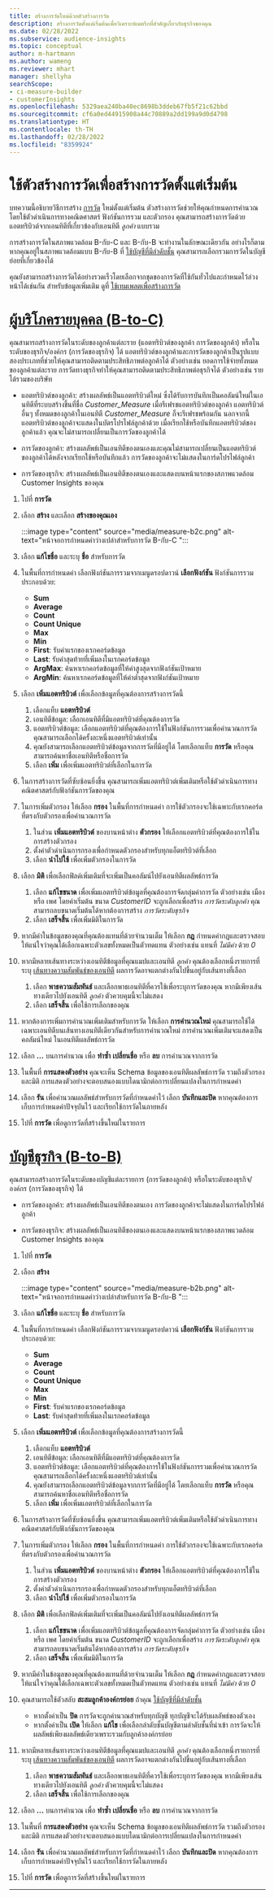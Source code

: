 ```yaml
---
title: สร้างการวัดใหม่ด้วยตัวสร้างการวัด
description: สร้างการวัดตั้งแต่เริ่มต้นเพื่อวิเคราะห์เมตริกที่สำคัญเกี่ยวกับธุรกิจของคุณ
ms.date: 02/28/2022
ms.subservice: audience-insights
ms.topic: conceptual
author: m-hartmann
ms.author: wameng
ms.reviewer: mhart
manager: shellyha
searchScope:
- ci-measure-builder
- customerInsights
ms.openlocfilehash: 5329aea240ba40ec8698b3ddeb67fb5f21c62bbd
ms.sourcegitcommit: cf6a0ed44915908a44c70889a2dd199a9d0d4798
ms.translationtype: HT
ms.contentlocale: th-TH
ms.lasthandoff: 02/28/2022
ms.locfileid: "8359924"
---
```

# <a name="use-measure-builder-to-create-measures-from-scratch"></a>ใช้ตัวสร้างการวัดเพื่อสร้างการวัดตั้งแต่เริ่มต้น

บทความนี้อธิบายวิธีการสร้าง [การวัด](measures.md) ใหม่ตั้งแต่เริ่มต้น ตัวสร้างการวัดช่วยให้คุณกำหนดการคำนวณโดยใช้ตัวดำเนินการทางคณิตศาสตร์ ฟังก์ชันการรวม และตัวกรอง คุณสามารถสร้างการวัดด้วยแอตทริบิวต์จากเอนทิตีที่เกี่ยวข้องกับเอนทิตี *ลูกค้า* แบบรวม 

การสร้างการวัดในสภาพแวดล้อม B-กับ-C และ B-กับ-B จะทำงานในลักษณะเดียวกัน อย่างไรก็ตาม หากคุณอยู่ในสภาพแวดล้อมแบบ B-กับ-B ที่ [ใช้บัญชีที่มีลำดับชั้น](relationships.md#set-up-account-hierarchies) คุณสามารถเลือกรวมการวัดในบัญชีย่อยที่เกี่ยวข้องได้

คุณยังสามารถสร้างการวัดได้อย่างรวดเร็วโดยเลือกจากชุดของการวัดที่ใช้กันทั่วไปและกำหนดไว้ล่วงหน้าได้เช่นกัน สำหรับข้อมูลเพิ่มเติม ดูที่ [ใช้เทมเพลตเพื่อสร้างการวัด](measure-templates.md)

# <a name="individual-consumers-b-to-c"></a>[ผู้บริโภครายบุคคล (B-to-C)](#tab/b2c)

คุณสามารถสร้างการวัดในระดับของลูกค้าแต่ละราย (แอตทริบิวต์ของลูกค้า การวัดของลูกค้า) หรือในระดับของธุรกิจ/องค์กร (การวัดของธุรกิจ) ได้ แอตทริบิวต์ของลูกค้าและการวัดของลูกค้าเป็นรูปแบบสองประเภทที่ช่วยให้คุณสามารถติดตามประสิทธิภาพต่อลูกค้าได้ ตัวอย่างเช่น ยอดการใช้จ่ายทั้งหมดของลูกค้าแต่ละราย การวัดทางธุรกิจทำให้คุณสามารถติดตามประสิทธิภาพต่อธุรกิจได้ ตัวอย่างเช่น รายได้รวมของบริษัท

- แอตทริบิวต์ของลูกค้า: สร้างผลลัพธ์เป็นแอตทริบิวต์ใหม่ ซึ่งได้รับการบันทึกเป็นคอลัมน์ใหม่ในเอนทิตีที่ระบบสร้างขึ้นที่ชื่อ *Customer_Measure* เมื่อรีเฟรชแอตทริบิวต์ของลูกค้า แอตทริบิวต์อื่นๆ ทั้งหมดของลูกค้าในเอนทิตี *Customer_Measure* ก็จะรีเฟรชพร้อมกัน นอกจากนี้ แอตทริบิวต์ของลูกค้าจะแสดงในบัตรโปรไฟล์ลูกค้าด้วย เมื่อเรียกใช้หรือบันทึกแอตทริบิวต์ของลูกค้าแล้ว คุณจะไม่สามารถเปลี่ยนเป็นการวัดของลูกค้าได้

- การวัดของลูกค้า: สร้างผลลัพธ์เป็นเอนทิตีของตนเองและคุณไม่สามารถเปลี่ยนเป็นแอตทริบิวต์ของลูกค้าได้หลังจากเรียกใช้หรือบันทึกแล้ว การวัดของลูกค้าจะไม่แสดงในการ์ดโปรไฟล์ลูกค้า

- การวัดของธุรกิจ: สร้างผลลัพธ์เป็นเอนทิตีของตนเองและแสดงบนหน้าแรกของสภาพแวดล้อม Customer Insights ของคุณ

1. ไปที่ **การวัด**

1. เลือก **สร้าง** และเลือก **สร้างของคุณเอง**

   :::image type="content" source="media/measure-b2c.png" alt-text="หน้าจอการกำหนดค่าว่างเปล่าสำหรับการวัด B-กับ-C ":::

1. เลือก **แก้ไขชื่อ** และระบุ **ชื่อ** สำหรับการวัด 

1. ในพื้นที่การกำหนดค่า เลือกฟังก์ชันการรวมจากเมนูดรอปดาวน์ **เลือกฟังก์ชัน** ฟังก์ชันการรวมประกอบด้วย: 
   - **Sum**
   - **Average**
   - **Count**
   - **Count Unique**
   - **Max**
   - **Min**
   - **First**: รับค่าแรกของเรกคอร์ดข้อมูล
   - **Last**: รับค่าสุดท้ายที่เพิ่มลงในเรกคอร์ดข้อมูล
   - **ArgMax**: ค้นหาเรกคอร์ดข้อมูลที่ให้ค่าสูงสุดจากฟังก์ชันเป้าหมาย
   - **ArgMin**: ค้นหาเรกคอร์ดข้อมูลที่ให้ค่าต่ำสุดจากฟังก์ชันเป้าหมาย

1. เลือก **เพิ่มแอตทริบิวต์** เพื่อเลือกข้อมูลที่คุณต้องการสร้างการวัดนี้
   
   1. เลือกแท็บ **แอตทริบิวต์** 
   1. เอนทิตีข้อมูล: เลือกเอนทิตีที่มีแอตทริบิวต์ที่คุณต้องการวัด 
   1. แอตทริบิวต์ข้อมูล: เลือกแอตทริบิวต์ที่คุณต้องการใช้ในฟังก์ชันการรวมเพื่อคำนวณการวัด คุณสามารถเลือกได้ครั้งละหนึ่งแอตทริบิวต์เท่านั้น
   1. คุณยังสามารถเลือกแอตทริบิวต์ข้อมูลจากการวัดที่มีอยู่ได้ โดยเลือกแท็บ **การวัด** หรือคุณสามารถค้นหาชื่อเอนทิตีหรือชื่อการวัด 
   1. เลือก **เพิ่ม** เพื่อเพิ่มแอตทริบิวต์ที่เลือกในการวัด

1. ในการสร้างการวัดที่ซับซ้อนยิ่งขึ้น คุณสามารถเพิ่มแอตทริบิวต์เพิ่มเติมหรือใช้ตัวดำเนินการทางคณิตศาสตร์กับฟังก์ชันการวัดของคุณ

1. ในการเพิ่มตัวกรอง ให้เลือก **กรอง** ในพื้นที่การกำหนดค่า การใช้ตัวกรองจะใช้เฉพาะกับเรกคอร์ดที่ตรงกับตัวกรองเพื่อคำนวณการวัด
  
   1. ในส่วน **เพิ่มแอตทริบิวต์** ของบานหน้าต่าง **ตัวกรอง** ให้เลือกแอตทริบิวต์ที่คุณต้องการใช้ในการสร้างตัวกรอง
   1. ตั้งค่าตัวดำเนินการกรองเพื่อกำหนดตัวกรองสำหรับทุกแอ็ตทริบิวต์ที่เลือก
   1. เลือก **นำไปใช้** เพื่อเพิ่มตัวกรองในการวัด

1. เลือก **มิติ** เพื่อเลือกฟิลด์เพิ่มเติมที่จะเพิ่มเป็นคอลัมน์ไปยังเอนทิตีผลลัพธ์การวัด
 
   1. เลือก **แก้ไขขนาด** เพื่อเพิ่มแอตทริบิวต์ข้อมูลที่คุณต้องการจัดกลุ่มค่าการวัด ตัวอย่างเช่น เมือง หรือ เพศ โดยค่าเริ่มต้น ขนาด *CustomerID* จะถูกเลือกเพื่อสร้าง *การวัดระดับลูกค้า* คุณสามารถลบขนาดเริ่มต้นได้หากต้องการสร้าง *การวัดระดับธุรกิจ*
   1. เลือก **เสร็จสิ้น** เพื่อเพิ่มมิติในการวัด

1. หากมีค่าในข้อมูลของคุณที่คุณต้องแทนที่ด้วยจำนวนเต็ม ให้เลือก **กฎ** กำหนดค่ากฎและตรวจสอบให้แน่ใจว่าคุณได้เลือกเฉพาะตัวเลขทั้งหมดเป็นตัวทดแทน ตัวอย่างเช่น แทนที่ *ไม่มีค่า* ด้วย *0*

1. หากมีหลายเส้นทางระหว่างเอนทิตีข้อมูลที่คุณแมปและเอนทิตี *ลูกค้า* คุณต้องเลือกหนึ่งรายการที่ระบุ [เส้นทางความสัมพันธ์ของเอนทิตี](relationships.md) ผลการวัดอาจแตกต่างกันไปขึ้นอยู่กับเส้นทางที่เลือก 
   
   1. เลือก **พาธความสัมพันธ์** และเลือกพาธเอนทิตีที่ควรใช้เพื่อระบุการวัดของคุณ หากมีเพียงเส้นทางเดียวไปยังเอนทิตี *ลูกค้า* ตัวควบคุมนี้จะไม่แสดง
   1. เลือก **เสร็จสิ้น** เพื่อใช้การเลือกของคุณ 

1. หากต้องการเพิ่มการคำนวณเพิ่มเติมสำหรับการวัด ให้เลือก **การคำนวณใหม่** คุณสามารถใช้ได้เฉพาะเอนทิตีบนเส้นทางเอนทิตีเดียวกันสำหรับการคำนวณใหม่ การคำนวณเพิ่มเติมจะแสดงเป็นคอลัมน์ใหม่ ในเอนทิตีผลลัพธ์การวัด

1. เลือก **...** บนการคำนวณ เพื่อ **ทำซ้ำ** **เปลี่ยนชื่อ** หรือ **ลบ** การคำนวณจากการวัด

1. ในพื้นที่ **การแสดงตัวอย่าง** คุณจะเห็น Schema ข้อมูลของเอนทิตีผลลัพธ์การวัด รวมถึงตัวกรองและมิติ การแสดงตัวอย่างจะตอบสนองแบบไดนามิกต่อการเปลี่ยนแปลงในการกำหนดค่า

1. เลือก **รัน** เพื่อคำนวณผลลัพธ์สำหรับการวัดที่กำหนดค่าไว้ เลือก **บันทึกและปิด** หากคุณต้องการเก็บการกำหนดค่าปัจจุบันไว้ และเรียกใช้การวัดในภายหลัง

1. ไปที่ **การวัด** เพื่อดูการวัดที่สร้างขึ้นใหม่ในรายการ

# <a name="business-accounts-b-to-b"></a>[บัญชีธุรกิจ (B-to-B)](#tab/b2b)


คุณสามารถสร้างการวัดในระดับของบัญชีแต่ละรายการ (การวัดของลูกค้า) หรือในระดับของธุรกิจ/องค์กร (การวัดของธุรกิจ) ได้ 

- การวัดของลูกค้า: สร้างผลลัพธ์เป็นเอนทิตีของตนเอง การวัดของลูกค้าจะไม่แสดงในการ์ดโปรไฟล์ลูกค้า

- การวัดของธุรกิจ: สร้างผลลัพธ์เป็นเอนทิตีของตนเองและแสดงบนหน้าแรกของสภาพแวดล้อม Customer Insights ของคุณ

1. ไปที่ **การวัด**

1. เลือก **สร้าง**

   :::image type="content" source="media/measure-b2b.png" alt-text="หน้าจอการกำหนดค่าว่างเปล่าสำหรับการวัด B-กับ-B ":::

1. เลือก **แก้ไขชื่อ** และระบุ **ชื่อ** สำหรับการวัด 

1. ในพื้นที่การกำหนดค่า เลือกฟังก์ชันการรวมจากเมนูดรอปดาวน์ **เลือกฟังก์ชัน** ฟังก์ชันการรวมประกอบด้วย: 
   - **Sum**
   - **Average**
   - **Count**
   - **Count Unique**
   - **Max**
   - **Min**
   - **First**: รับค่าแรกของเรกคอร์ดข้อมูล
   - **Last**: รับค่าสุดท้ายที่เพิ่มลงในเรกคอร์ดข้อมูล

1. เลือก **เพิ่มแอตทริบิวต์** เพื่อเลือกข้อมูลที่คุณต้องการสร้างการวัดนี้
   
   1. เลือกแท็บ **แอตทริบิวต์** 
   1. เอนทิตีข้อมูล: เลือกเอนทิตีที่มีแอตทริบิวต์ที่คุณต้องการวัด 
   1. แอตทริบิวต์ข้อมูล: เลือกแอตทริบิวต์ที่คุณต้องการใช้ในฟังก์ชันการรวมเพื่อคำนวณการวัด คุณสามารถเลือกได้ครั้งละหนึ่งแอตทริบิวต์เท่านั้น
   1. คุณยังสามารถเลือกแอตทริบิวต์ข้อมูลจากการวัดที่มีอยู่ได้ โดยเลือกแท็บ **การวัด** หรือคุณสามารถค้นหาชื่อเอนทิตีหรือชื่อการวัด 
   1. เลือก **เพิ่ม** เพื่อเพิ่มแอตทริบิวต์ที่เลือกในการวัด

1. ในการสร้างการวัดที่ซับซ้อนยิ่งขึ้น คุณสามารถเพิ่มแอตทริบิวต์เพิ่มเติมหรือใช้ตัวดำเนินการทางคณิตศาสตร์กับฟังก์ชันการวัดของคุณ

1. ในการเพิ่มตัวกรอง ให้เลือก **กรอง** ในพื้นที่การกำหนดค่า การใช้ตัวกรองจะใช้เฉพาะกับเรกคอร์ดที่ตรงกับตัวกรองเพื่อคำนวณการวัด
  
   1. ในส่วน **เพิ่มแอตทริบิวต์** ของบานหน้าต่าง **ตัวกรอง** ให้เลือกแอตทริบิวต์ที่คุณต้องการใช้ในการสร้างตัวกรอง
   1. ตั้งค่าตัวดำเนินการกรองเพื่อกำหนดตัวกรองสำหรับทุกแอ็ตทริบิวต์ที่เลือก
   1. เลือก **นำไปใช้** เพื่อเพิ่มตัวกรองในการวัด

1. เลือก **มิติ** เพื่อเลือกฟิลด์เพิ่มเติมที่จะเพิ่มเป็นคอลัมน์ไปยังเอนทิตีผลลัพธ์การวัด
 
   1. เลือก **แก้ไขขนาด** เพื่อเพิ่มแอตทริบิวต์ข้อมูลที่คุณต้องการจัดกลุ่มค่าการวัด ตัวอย่างเช่น เมือง หรือ เพศ โดยค่าเริ่มต้น ขนาด *CustomerID* จะถูกเลือกเพื่อสร้าง *การวัดระดับลูกค้า* คุณสามารถลบขนาดเริ่มต้นได้หากต้องการสร้าง *การวัดระดับธุรกิจ*
   1. เลือก **เสร็จสิ้น** เพื่อเพิ่มมิติในการวัด

1. หากมีค่าในข้อมูลของคุณที่คุณต้องแทนที่ด้วยจำนวนเต็ม ให้เลือก **กฎ** กำหนดค่ากฎและตรวจสอบให้แน่ใจว่าคุณได้เลือกเฉพาะตัวเลขทั้งหมดเป็นตัวทดแทน ตัวอย่างเช่น แทนที่ *ไม่มีค่า* ด้วย *0*

1. คุณสามารถใช้ตัวสลับ **สะสมลูกค้าองค์กรย่อย** ถ้าคุณ [ใช้บัญชีที่มีลำดับชั้น](relationships.md#set-up-account-hierarchies)
   - หากตั้งค่าเป็น **ปิด** การวัดจะถูกคำนวณสำหรับทุกบัญชี ทุกบัญชีจะได้รับผลลัพธ์ของตัวเอง
   - หากตั้งค่าเป็น **เปิด** ให้เลือก **แก้ไข** เพื่อเลือกลำดับชั้นบัญชีตามลำดับชั้นที่นำเข้า การวัดจะให้ผลลัพธ์เพียงผลลัพธ์เดียวเพราะรวมกับลูกค้าองค์กรย่อย

1. หากมีหลายเส้นทางระหว่างเอนทิตีข้อมูลที่คุณแมปและเอนทิตี *ลูกค้า* คุณต้องเลือกหนึ่งรายการที่ระบุ [เส้นทางความสัมพันธ์ของเอนทิตี](relationships.md) ผลการวัดอาจแตกต่างกันไปขึ้นอยู่กับเส้นทางที่เลือก 
   
   1. เลือก **พาธความสัมพันธ์** และเลือกพาธเอนทิตีที่ควรใช้เพื่อระบุการวัดของคุณ หากมีเพียงเส้นทางเดียวไปยังเอนทิตี *ลูกค้า* ตัวควบคุมนี้จะไม่แสดง
   1. เลือก **เสร็จสิ้น** เพื่อใช้การเลือกของคุณ 

1. เลือก **...** บนการคำนวณ เพื่อ **ทำซ้ำ** **เปลี่ยนชื่อ** หรือ **ลบ** การคำนวณจากการวัด

1. ในพื้นที่ **การแสดงตัวอย่าง** คุณจะเห็น Schema ข้อมูลของเอนทิตีผลลัพธ์การวัด รวมถึงตัวกรองและมิติ การแสดงตัวอย่างจะตอบสนองแบบไดนามิกต่อการเปลี่ยนแปลงในการกำหนดค่า

1. เลือก **รัน** เพื่อคำนวณผลลัพธ์สำหรับการวัดที่กำหนดค่าไว้ เลือก **บันทึกและปิด** หากคุณต้องการเก็บการกำหนดค่าปัจจุบันไว้ และเรียกใช้การวัดในภายหลัง

1. ไปที่ **การวัด** เพื่อดูการวัดที่สร้างขึ้นใหม่ในรายการ

---